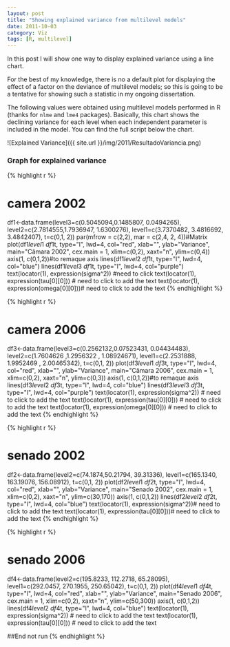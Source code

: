 ```yaml
---
layout: post
title: "Showing explained variance from multilevel models" 
date: 2011-10-03
category: Viz
tags: [R, multilevel]
---
```


In this post I will show one way to display explained variance using a line chart. 
<!--more-->

For the best of my knowledge, there is no a default plot for displaying the effect of a factor on the deviance of multilevel models; so this is going to be a tentative for showing such a statistic in my ongoing dissertation. 

The following values were obtained using multilevel models performed in R (thanks for `nlme` and `lme4` packages).
 Basically, this chart shows the declining variance for each level when each independent parameter is included in the model. You can find the full script below the chart.


![Explained Variance]({{ site.url }}/img/2011/ResultadoVariancia.png)

### Graph for explained variance

{% highlight r %}
# camera 2002
df1<-data.frame(level3=c(0.5045094,0.1485807, 0.0494265),
level2=c(2.7814555,1.7936947, 1.6300276),
level1=c(3.7370482, 3.4816692, 3.4842407),
t=c(0,1, 2))
par(mfrow = c(2,2), mar = c(2,4, 2, 4))#Matrix
plot(df1$level1 ~ df1$t, type="l", lwd=4, col="red", xlab="", ylab="Variance",
main="Câmara 2002", cex.main = 1,
xlim=c(0,2), xaxt="n", ylim=c(0,4))
axis(1, c(0,1,2))#to remaque axis
lines(df1$level2 ~ df1$t, type="l", lwd=4, col="blue")
lines(df1$level3 ~ df1$t, type="l", lwd=4, col="purple")
text(locator(1), expression(sigma^2)) #need to click
text(locator(1), expression(tau[0][0])) # need to click to add the text
text(locator(1), expression(omega[0][0]))# need to click to add the text
{% endhighlight %}

{% highlight r %}
# camera 2006
df3<-data.frame(level3=c(0.2562132,0.07523431, 0.04434483),
level2=c(1.7604626 ,1.2956322 , 1.08924671),
level1=c(2.2531888, 1.9952469 , 2.00465342),
t=c(0,1, 2))
plot(df3$level1 ~ df3$t, type="l", lwd=4, col="red", xlab="", ylab="Variance",
main="Câmara 2006", cex.main = 1,
xlim=c(0,2), xaxt="n", ylim=c(0,3))
axis(1, c(0,1,2))#to remaque axis
lines(df3$level2 ~ df3$t, type="l", lwd=4, col="blue")
lines(df3$level3 ~ df3$t, type="l", lwd=4, col="purple")
text(locator(1), expression(sigma^2)) # need to click to add the text
text(locator(1), expression(tau[0][0])) # need to click to add the text
text(locator(1), expression(omega[0][0])) # need to click to add the text
{% endhighlight %}

{% highlight r %}
# senado 2002
df2<-data.frame(level2=c(74.1874,50.21794, 39.31336),
level1=c(165.1340, 163.19076, 156.08912),
t=c(0,1, 2))
plot(df2$level1 ~ df2$t, type="l", lwd=4, col="red", xlab="", ylab="Variance",
main="Senado 2002", cex.main = 1,
xlim=c(0,2), xaxt="n", ylim=c(30,170))
axis(1, c(0,1,2))
lines(df2$level2 ~ df2$t, type="l", lwd=4, col="blue")
text(locator(1), expression(sigma^2))# need to click to add the text
text(locator(1), expression(tau[0][0]))# need to click to add the text
{% endhighlight %}

{% highlight r %}
# senado 2006
df4<-data.frame(level2=c(195.8233, 112.2718, 65.28095),
level1=c(292.0457, 270.1955, 250.65042),
t=c(0,1, 2))
plot(df4$level1 ~ df4$t, type="l", lwd=4, col="red", xlab="", ylab="Variance",
main="Senado 2006", cex.main = 1,
xlim=c(0,2), xaxt="n", ylim=c(50,300))
axis(1, c(0,1,2))
lines(df4$level2 ~ df4$t, type="l", lwd=4, col="blue")
text(locator(1), expression(sigma^2)) # need to click to add the text
text(locator(1), expression(tau[0][0])) # need to click to add the text

##End not run
{% endhighlight %}
